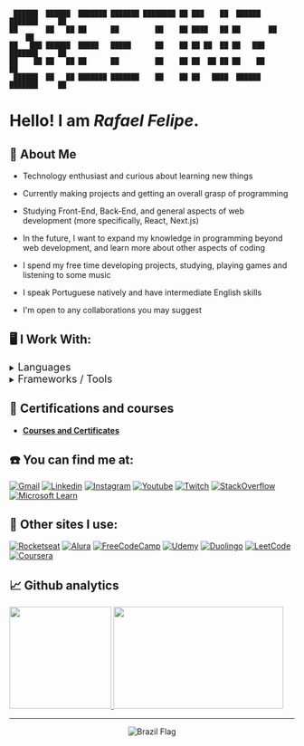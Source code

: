 

```

 ██████  ██████  ███████ ███████ ████████ ██ ███    ██  ██████  ███████     ██ 
██       ██   ██ ██      ██         ██    ██ ████   ██ ██       ██          ██ 
██   ███ ██████  █████   █████      ██    ██ ██ ██  ██ ██   ███ ███████     ██ 
██    ██ ██   ██ ██      ██         ██    ██ ██  ██ ██ ██    ██      ██    
 ██████  ██   ██ ███████ ███████    ██    ██ ██   ████  ██████  ███████     ██ 

```

# Hello! I am ***Rafael Felipe***.


## 📖 About Me

- Technology enthusiast and curious about learning new things

- Currently making projects and getting an overall grasp of programming

- Studying Front-End, Back-End, and general aspects of web development (more specifically, React, Next.js)

- In the future, I want to expand my knowledge in programming beyond web development, and learn more about other aspects of coding

- I spend my free time developing projects, studying, playing games and listening to some music

- I speak Portuguese natively and have intermediate English skills

- I'm open to any collaborations you may suggest


## 🖥️ I Work With:
<details>
  <summary><span style="font-size: 18px;">Languages</span></summary>

<br>

![HTML5](https://img.shields.io/badge/HTML5-E34F26?style=for-the-badge&logo=html5&logoColor=white)
![CSS3](https://img.shields.io/badge/CSS3-1572B6?style=for-the-badge&logo=css3&logoColor=white)
![Sass](https://img.shields.io/badge/Sass-000?style=for-the-badge&logo=sass)
![Javascript](https://img.shields.io/badge/JavaScript-F7DF1E?style=for-the-badge&logo=javascript&logoColor=black)
![Typescript](https://img.shields.io/badge/TypeScript-007ACC?style=for-the-badge&logo=typescript&logoColor=white)

</details>

<details>
<summary><span style="font-size: 18px;">Frameworks / Tools</span></summary>

<br>

![Next JS](https://img.shields.io/badge/Next-black?style=for-the-badge&logo=next.js&logoColor=white)
![React](https://img.shields.io/badge/React-20232A?style=for-the-badge&logo=react&logoColor=61DAFB)
![React Native](https://img.shields.io/badge/React_Native-20232A?style=for-the-badge&logo=react&logoColor=61DAFB)
![Tailwind CSS](https://img.shields.io/badge/Tailwind_CSS-38B2AC?style=for-the-badge&logo=tailwind-css&logoColor=white)
![Styled Components](https://img.shields.io/badge/styled--components-DB7093?style=for-the-badge&logo=styled-components&logoColor=white)
![Material UI](https://img.shields.io/badge/Material--UI-0081CB?style=for-the-badge&logo=material-ui&logoColor=white)
![Redux](https://img.shields.io/badge/Redux-593D88?style=for-the-badge&logo=redux&logoColor=white)
![React Router](https://img.shields.io/badge/React_Router-CA4245?style=for-the-badge&logo=react-router&logoColor=white)
![React Hook Form](https://img.shields.io/badge/React%20Hook%20Form-%23EC5990.svg?style=for-the-badge&logo=reacthookform&logoColor=white)
![React Query](https://img.shields.io/badge/-React%20Query-FF4154?style=for-the-badge&logo=react%20query&logoColor=white)

</details>

## 📖 Certifications and courses

- **[Courses and Certificates](./certifications.md)**

## ☎️ You can find me at:

[![Gmail](https://img.shields.io/badge/Gmail-D14836?style=for-the-badge&logo=gmail&logoColor=white)](https://www.linkedin.com/in/rafaelfelipesoares/)
[![Linkedin](https://img.shields.io/badge/linkedin-%230077B5.svg?style=for-the-badge&logo=linkedin&logoColor=white)](https://www.linkedin.com/in/rafaelfelipesoares/)
[![Instagram](https://img.shields.io/badge/Instagram-E4405F?style=for-the-badge&logo=instagram&logoColor=white)](https://www.instagram.com/rafaelfelip/)
[![Youtube](https://img.shields.io/badge/YouTube-%23FF0000.svg?style=for-the-badge&logo=YouTube&logoColor=white)](https://www.youtube.com/@kincron)
[![Twitch](https://img.shields.io/badge/Twitch-9146FF?style=for-the-badge&logo=twitch&logoColor=white)](https://www.twitch.tv/kincron)
[![StackOverflow](https://img.shields.io/badge/Stack%20Overflow-FE7A16?style=for-the-badge&logo=Stack%20Overflow&logoColor=white)](https://stackoverflow.com/users/23568814/rafael-felipe)
[![Microsoft Learn](https://img.shields.io/badge/Microsoft%20Learn-003366?style=for-the-badge&logo=microsoft&logoColor=white)](https://learn.microsoft.com/pt-br/users/rafaelfelipesoares-1453/)


## 📱 Other sites I use:

[![Rocketseat](https://img.shields.io/badge/Rocketseat-%237159c1?style=for-the-badge)](https://app.rocketseat.com.br/me/rafael-felipe-soares-01363)
[![Alura](https://img.shields.io/badge/Alura-%23082951?style=for-the-badge)](https://cursos.alura.com.br/user/rafaelfelipesoares192)
[![FreeCodeCamp](https://img.shields.io/badge/freecodecamp-27273D?style=for-the-badge&logo=freecodecamp&logoColor=white)](https://www.freecodecamp.org/fcc4c2f2575-dc2a-49ee-b3f5-be9046c183cd)
[![Udemy](https://img.shields.io/badge/Udemy-EC5252?style=for-the-badge&logo=Udemy&logoColor=white)](https://www.udemy.com/user/rafael-felipe-soares-2/)
[![Duolingo](https://img.shields.io/badge/Duolingo-58CC02?style=for-the-badge&logo=Duolingo&logoColor=white)](https://www.duolingo.com/profile/RafaelFeli557407)
[![LeetCode](https://img.shields.io/badge/-LeetCode-FFA116?style=for-the-badge&logo=LeetCode&logoColor=black)](https://leetcode.com/Kincron/)
[![Coursera](https://img.shields.io/badge/Coursera-0056D2?style=for-the-badge&logo=Coursera&logoColor=white)](https://www.coursera.org/learner/rafael-felipe-soares)

## 📈 Github analytics

<p align="justify">
<a href="https://github.com/RafaelFeSoares">
  <img height="180em" src="https://github-readme-stats.vercel.app/api?username=RafaelFeSoares&show_icons=true&theme=github_dark&include_all_commits=true&count_private=true"/>
  <img height="180em" width="300em" src="https://github-readme-stats.vercel.app/api/top-langs/?username=RafaelFeSoares&layout=compact&langs_count=10&theme=github_dark"/>
</a>
</p>

---

<div align="center">
  <img src="https://raw.githubusercontent.com/stevenrskelton/flag-icon/master/png/225/country-4x3/br.png" alt="Brazil Flag">
</div>
